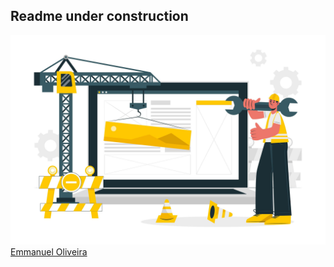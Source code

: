 

## Readme under construction
<div aling="center">
<img src="./src/public/readme.jpg"
" alt="Readme em construção" />
</div>
<a href="https://github.com/emmanuelmarcosdeoliveira">Emmanuel Oliveira</a>